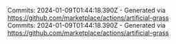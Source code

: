 Commits: 2024-01-09T01:44:18.390Z - Generated via https://github.com/marketplace/actions/artificial-grass
<br>
Commits: 2024-01-09T01:44:18.390Z - Generated via https://github.com/marketplace/actions/artificial-grass
<br>
